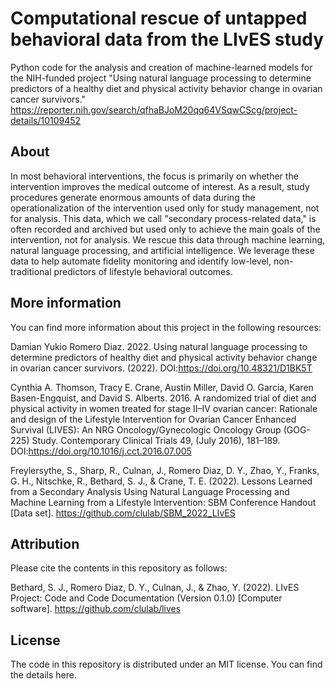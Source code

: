 # Computational rescue of untapped behavioral data from the LIvES study

Python code for the analysis and creation of machine-learned models for the NIH-funded project "Using natural language processing to determine predictors of a healthy diet and physical activity behavior change in ovarian cancer survivors." https://reporter.nih.gov/search/qfhaBJoM20qq64VSqwCScg/project-details/10109452


## About

In most behavioral interventions, the focus is primarily on whether the intervention improves the medical outcome of interest. As a result, study procedures generate enormous amounts of data during the operationalization of the intervention used only for study management, not for analysis. This data, which we call "secondary process-related data," is often recorded and archived but used only to achieve the main goals of the intervention, not for analysis. We rescue this data through machine learning, natural language processing, and artificial intelligence. We leverage these data to help automate fidelity monitoring and identify low-level, non-traditional predictors of lifestyle behavioral outcomes.


## More information

You can find more information about this project in the following resources:

Damian Yukio Romero Diaz. 2022. Using natural language processing to determine predictors of healthy diet and physical activity behavior change in ovarian cancer survivors. (2022). DOI:https://doi.org/10.48321/D1BK5T

Cynthia A. Thomson, Tracy E. Crane, Austin Miller, David O. Garcia, Karen Basen-Engquist, and David S. Alberts. 2016. A randomized trial of diet and physical activity in women treated for stage II–IV ovarian cancer: Rationale and design of the Lifestyle Intervention for Ovarian Cancer Enhanced Survival (LIVES): An NRG Oncology/Gynecologic Oncology Group (GOG-225) Study. Contemporary Clinical Trials 49, (July 2016), 181–189. DOI:https://doi.org/10.1016/j.cct.2016.07.005

Freylersythe, S., Sharp, R., Culnan, J., Romero Diaz, D. Y., Zhao, Y., Franks, G. H., Nitschke, R., Bethard, S. J., & Crane, T. E. (2022). Lessons Learned from a Secondary Analysis Using Natural Language Processing and Machine Learning from a Lifestyle Intervention: SBM Conference Handout [Data set]. https://github.com/clulab/SBM_2022_LIvES


## Attribution

Please cite the contents in this repository as follows:

Bethard, S. J., Romero Diaz, D. Y., Culnan, J., & Zhao, Y. (2022). LIvES Project: Code and Code Documentation (Version 0.1.0) [Computer software]. https://github.com/clulab/lives

## License

The code in this repository is distributed under an MIT license. You can find the details here.



<!--TODO: Add content license in the lines of "The rest of the content of this repository (documents, code documentation, figures, etc.) is distributed freely under a Creative Commons 4.0 International license (CC by 4.0). You are free to share and adapt as long as you use the work correctly, provide a link to the license, and indicate if changes were made. The full license can be found at https://creativecommons.org/licenses/by/4.0/legalcode." -->
